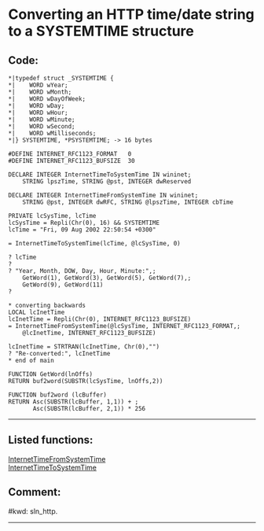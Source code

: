 <link rel="stylesheet" type="text/css" href="../css/win32api.css">  
<link rel="stylesheet" href="https://cdnjs.cloudflare.com/ajax/libs/font-awesome/4.7.0/css/font-awesome.min.css">

# Converting an HTTP time/date string to a SYSTEMTIME structure

## Code:
```foxpro  
*|typedef struct _SYSTEMTIME {
*|    WORD wYear;
*|    WORD wMonth;
*|    WORD wDayOfWeek;
*|    WORD wDay;
*|    WORD wHour;
*|    WORD wMinute;
*|    WORD wSecond;
*|    WORD wMilliseconds;
*|} SYSTEMTIME, *PSYSTEMTIME; -> 16 bytes

#DEFINE INTERNET_RFC1123_FORMAT   0
#DEFINE INTERNET_RFC1123_BUFSIZE  30

DECLARE INTEGER InternetTimeToSystemTime IN wininet;
	STRING lpszTime, STRING @pst, INTEGER dwReserved

DECLARE INTEGER InternetTimeFromSystemTime IN wininet;
	STRING @pst, INTEGER dwRFC, STRING @lpszTime, INTEGER cbTime

PRIVATE lcSysTime, lcTime
lcSysTime = Repli(Chr(0), 16) && SYSTEMTIME
lcTime = "Fri, 09 Aug 2002 22:50:54 +0300"

= InternetTimeToSystemTime(lcTime, @lcSysTime, 0)

? lcTime
?
? "Year, Month, DOW, Day, Hour, Minute:",;
	GetWord(1), GetWord(3), GetWord(5), GetWord(7),;
	GetWord(9), GetWord(11)
?

* converting backwards
LOCAL lcInetTime
lcInetTime = Repli(Chr(0), INTERNET_RFC1123_BUFSIZE)
= InternetTimeFromSystemTime(@lcSysTime, INTERNET_RFC1123_FORMAT,;
	@lcInetTime, INTERNET_RFC1123_BUFSIZE)

lcInetTime = STRTRAN(lcInetTime, Chr(0),"")
? "Re-converted:", lcInetTime
* end of main

FUNCTION GetWord(lnOffs)
RETURN buf2word(SUBSTR(lcSysTime, lnOffs,2))

FUNCTION buf2word (lcBuffer)
RETURN Asc(SUBSTR(lcBuffer, 1,1)) + ;
       Asc(SUBSTR(lcBuffer, 2,1)) * 256  
```  
***  


## Listed functions:
[InternetTimeFromSystemTime](../libraries/wininet/InternetTimeFromSystemTime.md)  
[InternetTimeToSystemTime](../libraries/wininet/InternetTimeToSystemTime.md)  

## Comment:
  
  
#kwd: sln_http.  
  
***  

